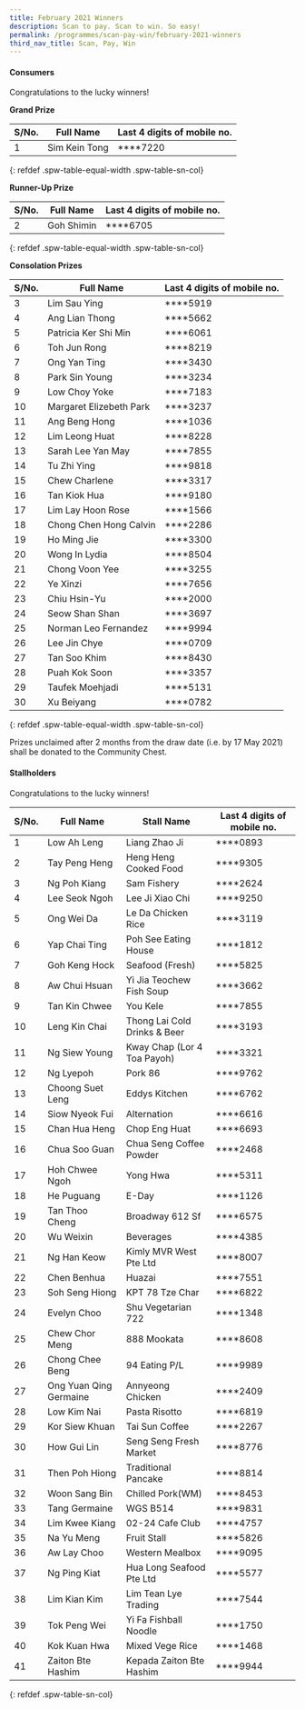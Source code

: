 ```yaml
---
title: February 2021 Winners
description: Scan to pay. Scan to win. So easy!
permalink: /programmes/scan-pay-win/february-2021-winners
third_nav_title: Scan, Pay, Win
---
```


#### Consumers
Congratulations to the lucky winners!


**Grand Prize** 


|S/No.| Full Name                     | Last 4 digits of mobile no. |
|-----|-------------------------------|-----------------------------|
| 1   |Sim Kein Tong                  | \*\*\*\*7220                |
{: refdef .spw-table-equal-width .spw-table-sn-col}

**Runner-Up Prize** 

|S/No.| Full Name                     | Last 4 digits of mobile no. |
|-----|-------------------------------|-----------------------------|
| 2   |Goh Shimin                     | \*\*\*\*6705                |
{: refdef .spw-table-equal-width .spw-table-sn-col}

**Consolation Prizes** 

| S/No. | Full Name               | Last 4 digits of mobile no. |
|-------|-------------------------|-----------------------------|
| 3     | Lim Sau Ying            |     \*\*\*\*5919            |
| 4     | Ang Lian Thong          |     \*\*\*\*5662            |
| 5     | Patricia Ker Shi Min    |     \*\*\*\*6061            |
| 6     | Toh Jun Rong            |     \*\*\*\*8219            |
| 7     | Ong Yan Ting            |     \*\*\*\*3430            |
| 8     | Park Sin Young          |     \*\*\*\*3234            |
| 9     | Low Choy Yoke           |     \*\*\*\*7183            |
| 10    | Margaret Elizebeth Park |     \*\*\*\*3237            |
| 11    | Ang Beng Hong           |     \*\*\*\*1036            |
| 12    | Lim Leong Huat          |     \*\*\*\*8228            |
| 13    | Sarah Lee Yan May       |     \*\*\*\*7855            |
| 14    | Tu Zhi Ying             |     \*\*\*\*9818            |
| 15    | Chew Charlene           |     \*\*\*\*3317            |
| 16    | Tan Kiok Hua            |     \*\*\*\*9180            |
| 17    | Lim Lay Hoon Rose       |     \*\*\*\*1566            |
| 18    | Chong Chen Hong Calvin  |     \*\*\*\*2286            |
| 19    | Ho Ming Jie             |     \*\*\*\*3300            |
| 20    | Wong In Lydia           |     \*\*\*\*8504            |
| 21    | Chong Voon Yee          |     \*\*\*\*3255            |
| 22    | Ye Xinzi                |     \*\*\*\*7656            |
| 23    | Chiu Hsin-Yu            |     \*\*\*\*2000            |
| 24    | Seow Shan Shan          |     \*\*\*\*3697            |
| 25    | Norman Leo Fernandez    |     \*\*\*\*9994            |
| 26    | Lee Jin Chye            |     \*\*\*\*0709            |
| 27    | Tan Soo Khim            |     \*\*\*\*8430            |
| 28    | Puah Kok Soon           |     \*\*\*\*3357            |
| 29    | Taufek Moehjadi         |     \*\*\*\*5131            |
| 30    | Xu Beiyang              |     \*\*\*\*0782            |
{: refdef .spw-table-equal-width .spw-table-sn-col}

<span class="spw-disclaimer">Prizes unclaimed after 2 months from the draw date (i.e. by 17 May 2021) shall be donated to the Community Chest.</span> 

#### Stallholders
Congratulations to the lucky winners!

| S/No. | Full Name              | Stall Name                     | Last 4 digits of mobile no. |
|-------|------------------------|--------------------------------|-----------------------------|
| 1     | Low Ah Leng            | Liang Zhao Ji                  | \*\*\*\*0893                |
| 2     | Tay Peng Heng          | Heng Heng Cooked Food          | \*\*\*\*9305                |
| 3     | Ng Poh Kiang           | Sam Fishery                    | \*\*\*\*2624                |
| 4     | Lee Seok Ngoh          | Lee Ji Xiao Chi                | \*\*\*\*9250                |
| 5     | Ong Wei Da             | Le Da Chicken Rice             | \*\*\*\*3119                |
| 6     | Yap Chai Ting          | Poh See Eating House           | \*\*\*\*1812                |
| 7     | Goh Keng Hock          | Seafood (Fresh)                | \*\*\*\*5825                |
| 8     | Aw Chui Hsuan          | Yi Jia Teochew Fish Soup       | \*\*\*\*3662                |
| 9     | Tan Kin Chwee          | You Kele                       | \*\*\*\*7855                |
| 10    | Leng Kin Chai          | Thong Lai Cold Drinks & Beer   | \*\*\*\*3193                |
| 11    | Ng Siew Young          | Kway Chap (Lor 4 Toa Payoh)    | \*\*\*\*3321                |
| 12    | Ng Lyepoh              | Pork 86                        | \*\*\*\*9762                |
| 13    | Choong Suet Leng       | Eddys Kitchen                  | \*\*\*\*6762                |
| 14    | Siow Nyeok Fui         | Alternation                    | \*\*\*\*6616                |
| 15    | Chan Hua Heng          | Chop Eng Huat                  | \*\*\*\*6693                |
| 16    | Chua Soo Guan          | Chua Seng Coffee Powder        | \*\*\*\*2468                |
| 17    | Hoh Chwee Ngoh         | Yong Hwa                       | \*\*\*\*5311                |
| 18    | He Puguang             | E-Day                          | \*\*\*\*1126                |
| 19    | Tan Thoo Cheng         | Broadway 612 Sf                | \*\*\*\*6575                |
| 20    | Wu Weixin              | Beverages                      | \*\*\*\*4385                |
| 21    | Ng Han Keow            | Kimly MVR West Pte Ltd         | \*\*\*\*8007                |
| 22    | Chen Benhua            | Huazai                         | \*\*\*\*7551                |
| 23    | Soh Seng Hiong         | KPT 78 Tze Char                | \*\*\*\*6822                |
| 24    | Evelyn Choo            | Shu Vegetarian 722             | \*\*\*\*1348                |
| 25    | Chew Chor Meng         | 888 Mookata                    | \*\*\*\*8608                |
| 26    | Chong Chee Beng        | 94 Eating P/L                  | \*\*\*\*9989                |
| 27    | Ong Yuan Qing Germaine | Annyeong Chicken               | \*\*\*\*2409                |
| 28    | Low Kim Nai            | Pasta Risotto                  | \*\*\*\*6819                |
| 29    | Kor Siew Khuan         | Tai Sun Coffee                 | \*\*\*\*2267                |
| 30    | How Gui Lin            | Seng Seng Fresh Market         | \*\*\*\*8776                |
| 31    | Then Poh Hiong         | Traditional Pancake            | \*\*\*\*8814                |
| 32    | Woon Sang Bin          | Chilled Pork(WM)               | \*\*\*\*8453                |
| 33    | Tang Germaine          | WGS B514                       | \*\*\*\*9831                |
| 34    | Lim Kwee Kiang         | 02-24 Cafe Club                | \*\*\*\*4757                |
| 35    | Na Yu Meng             | Fruit Stall                    | \*\*\*\*5826                |
| 36    | Aw Lay Choo            | Western Mealbox                | \*\*\*\*9095                |
| 37    | Ng Ping Kiat           | Hua Long Seafood Pte Ltd       | \*\*\*\*5577                |
| 38    | Lim Kian Kim           | Lim Tean Lye Trading           | \*\*\*\*7544                |
| 39    | Tok Peng Wei           | Yi Fa Fishball Noodle          | \*\*\*\*1750                |
| 40    | Kok Kuan Hwa           | Mixed Vege Rice                | \*\*\*\*1468                |
| 41    | Zaiton Bte Hashim      | Kepada Zaiton Bte Hashim       | \*\*\*\*9944                |
{: refdef .spw-table-sn-col}